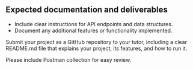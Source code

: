 ## Expected documentation and deliverables

* Include clear instructions for API endpoints and data structures.
* Document any additional features or functionality implemented.

Submit your project as a GitHub repository to your tutor, including a clear README.md file that explains your project, its features, and how to run it.

Please include Postman collection for easy review.
